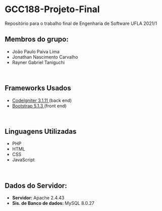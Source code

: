 # GCC188-Projeto-Final
Repositório para o trabalho final de Engenharia de Software UFLA 2021/1


<h2>Membros do grupo:</h2>
<ul>
  <li>João Paulo Paiva Lima </li>
  <li>Jonathan Nascimento Carvalho </li>
  <li>Rayner Gabriel Taniguchi </li>
</ul>

<br>

<h2>Frameworks Usados</h2>
<ul>
  <li><a href="https://codeigniter.com/" >CodeIgniter 3.1.11 </a> (back end) </li>
  <li><a href="https://getbootstrap.com/" >Bootstrap 5.1.3 </a> (front end)</li>
</ul>

<br>

<h2>Linguagens Utilizadas</h2>
<ul>
  <li>PHP</li>
  <li>HTML</li>
  <li>CSS</li>
  <li>JavaScript</li>
</ul>

<br>

<h2>Dados do Servidor:</h2>
<ul>
  <li><b>Servidor: </b>Apache 2.4.43 </li>
  <li><b>Sis. de Banco de dados: </b>MySQL 8.0.27</li>
</ul>
